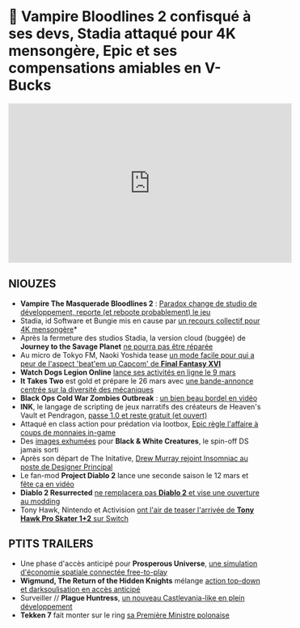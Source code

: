 # 🥐 Vampire Bloodlines 2 confisqué à ses devs, Stadia attaqué pour 4K mensongère, Epic et ses compensations amiables en V-Bucks

<iframe width="560" height="315" src="https://www.youtube.com/embed/wf0FLoRB_vg" frameborder="0" allow="accelerometer; autoplay; clipboard-write; encrypted-media; gyroscope; picture-in-picture" allowfullscreen></iframe> 

## NIOUZES

- **Vampire The Masquerade Bloodlines 2** : [Paradox change de studio de développement, reporte (et reboote probablement) le jeu](https://www.bloodlines2.com/en/bloodlines-2-development-update)
- Stadia, id Software et Bungie mis en cause par [un recours collectif pour 4K mensongère](https://www.thegamer.com/google-id-software-bungie-sued-stadia-4k/ )*
- Après la fermeture des studios Stadia, la version cloud (buggée) de **Journey to the Savage Planet** [ne pourra pas être réparée](https://www.kotaku.com.au/2021/02/google-stadia-journey-to-the-savage-planet-bugs/?_ga=2.156810555.1873164071.1614064217-1945097996.1599988334)
- Au micro de Tokyo FM, Naoki Yoshida tease [un mode facile pour qui a peur de l'aspect 'beat'em up Capcom' de **Final Fantasy XVI**](https://www.gamekult.com/actualite/final-fantasy-16-beaucoup-d-action-mais-aussi-un-mode-pour-savourer-l-histoire-3050836323.html)
- **Watch Dogs Legion Online** [lance ses activités en ligne le 9 mars](https://www.gamekult.com/actualite/les-activites-en-ligne-de-watch-dogs-legion-commenceront-le-9-mars-3050836331.html)
- **It Takes Two** est gold et prépare le 26 mars avec [une bande-annonce centrée sur la diversité des mécaniques](https://www.youtube.com/watch?v=GAWHzGNcTEw)
- **Black Ops Cold War Zombies Outbreak** : [un bien beau bordel en vidéo](https://www.youtube.com/watch?v=oHBzHS87w6k)
- **INK**, le langage de scripting de jeux narratifs des créateurs de Heaven's Vault et Pendragon, [passe 1.0 et reste gratuit (et ouvert)](https://www.gamasutra.com/view/news/377762/ink_Inkles_opensource_IF_scripting_language_hits_version_10.php?utm_source=feedburner&utm_medium=feed&utm_campaign=Feed%3A+GamasutraFeatureArticles+%28Gamasutra+Feature+Articles%29)
- Attaqué en class action pour prédation via lootbox, [Epic règle l'affaire à coups de monnaies in-game](https://arstechnica.com/gaming/2021/02/epic-will-pay-off-class-action-loot-box-settlement-with-in-game-currency/)
- Des [images exhumées](https://www.youtube.com/watch?v=MJEnr7KFLkQ) pour **Black & White Creatures**, le spin-off DS jamais sorti
- Après son départ de The Initative, [Drew Murray rejoint Insomniac au poste de Designer Principal](https://www.psu.com/news/the-initiatives-drew-murray-leaves-xbox-first-party-studio-to-rejoin-insomniac-games/)
- Le fan-mod **Project Diablo 2** lance une seconde saison le 12 mars et [fête ça en vidéo](https://www.youtube.com/watch?v=2v789Cs5qeI)
- **Diablo 2 Resurrected** [ne remplacera pas **Diablo 2** et vise une ouverture au modding](https://www.rockpapershotgun.com/diablo-2-resurrected-wont-replace-the-original-and-will-support-mods)
- Tony Hawk, Nintendo et Activision [ont l'air de teaser l'arrivée de **Tony Hawk Pro Skater 1+2** sur Switch](https://www.nintendolife.com/news/2021/02/tony_hawk_has_heard_about_crash_4_coming_to_new_platforms_wants_his_own_game_to_follow )

## PTITS TRAILERS

- Une phase d'accès anticipé pour **Prosperous Universe**, [une simulation d'économie spatiale connectée free-to-play](https://www.youtube.com/watch?v=Wpazj_Bhjr0)
- **Wigmund, The Return of the Hidden Knights** mélange [action top-down et darksoulisation en accès anticipé](https://www.youtube.com/watch?v=gLXeFjKZOrM)
- Surveiller // **Plague Huntress**, [un nouveau Castlevania-like en plein développement](https://www.youtube.com/watch?v=ReHa3TzG8-w)
- **Tekken 7** fait monter sur le ring [sa Première Ministre polonaise](https://www.youtube.com/watch?v=RMthPvrvCmQ)
